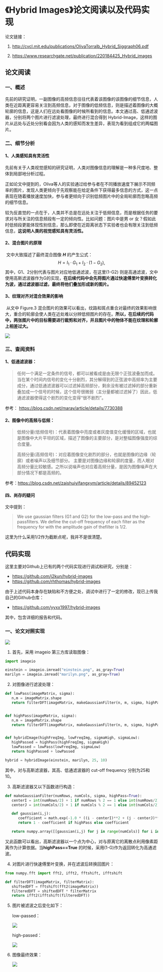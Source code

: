 # 《Hybrid Images》论文阅读以及代码实现

论文链接：

1. http://cvcl.mit.edu/publications/OlivaTorralb_Hybrid_Siggraph06.pdf 

2. https://www.researchgate.net/publication/220184425_Hybrid_images

## 论文阅读

### 一、概述

​	先前的研究证明，一副图像的高频信息往往代表着该图像的该图像的细节信息，人类在近距离更容易关注到高频信息，对于图像的低频信息，则是描述着图像的大概轮廓的信息，这是人们在远处看图像的时候所看到的信息。本文通过高、低通滤波器，分别将两个图片进行滤波处理，最终进行混合得到 Hybrid-Image，这样的图片从远处与近处分别看会因为人类的感知而发生差异，表现为看到组成它的两幅图片。

### 二、细节分析

#### 1、人类感知具有灵活性

先前有关于人类视觉感知的研究证明，人类对图像信息的理解是一种多尺度地、整体到局部地分析过程。

正如论文中提到的，Oliva等人的实验通过给参与者在不同播放速度下展示不同频率的图片，发现人类更倾向于先观察能在给定条件下获得最多信息的方式，这一点表现在随着播放速度加快，参与者更倾向于识别低频图片中的全局轮廓而忽略高频的细节信息。

较为反直觉的一点在于，人类并不总是在远处关注于低频信息，而是根据任务的要求对与所关注的信息频段有一定的倾向性。比如问题：图片中是男 or 女？假如此时低频段更能体现性别信息，那么即使在近距离状态下实验者也会有限关注到低频信息，**这说明人类的视觉感知具有灵活性。**

#### 2、混合图片的原理

​	文中大致描述了最终混合图像 ***H*** 的产生公式：
$$
H = I_1 · G_1 + I_2 · (1− G_2),
$$
​	其中，G1、2分别代表与图片对应地低通滤波，在这里(1-G2) 则是高通滤波，文中使用高斯滤波器作为G的实现，**在后续代码中会先将图片通过快速傅里叶变换转化为波，通过滤波器过滤，最终将他们叠加形成新的图片。**

#### 3、纹理对齐对混合效果的影响

​	从文中 Figure.3 混合图片的效果可以看出，纹路和斑点重合对最终的效果影响很大，重合的轮廓会使人类在近处难以分辨低频图片的存在。**所以，在后续的代码中，两张图片中的目标需要进行裁剪和对齐，并且图片中的物体不能在纹理和轮廓上相差过大。**

![](./Fig3.png)

### 三、查阅资料

#### 1、低通滤波器：

> 任何一个满足一定条件的信号，都可以被看成是由无限个正弦波叠加而成。当在某个时间内信号的变化十分剧烈，其分解得到的正弦波中高频率为主要成分，通过低通滤波器可以过滤掉高频部分，剩余没有被过滤掉的部分重新叠加成一个信号的时候，这个信号很微弱（主分量都被过滤掉了）因此，低通滤波器使得这个剧烈的变化变得“很不剧烈”。

参考： https://blog.csdn.net/maray/article/details/7730388 

#### 2、图像中的高频与低频：

> 低频分量(低频信号)：代表着图像中亮度或者灰度值变化缓慢的区域，也就是图像中大片平坦的区域，描述了图像的主要部分，是对整幅图像强度的综合度量。
>
> 高频分量(高频信号)：对应着图像变化剧烈的部分，也就是图像的边缘（轮廓）或者噪声以及细节部分。 主要是对图像边缘和轮廓的度量，而人眼对高频分量比较敏感。之所以说噪声也对应着高频分量，是因为图像噪声在大部分情况下都是高频的。

参考：https://blog.csdn.net/zaishuiyifangxym/article/details/89452123

#### 四、尚存的疑问

文中提到：

> We use gaussian filters (G1 and G2) for the low-pass and the high-passfilters. We define the cut-off frequency of each filter as the frequency for with the amplitude gain of thefilter is 1/2.

这里为什么采用1/2作为截断点呢，我并不是很清楚。

## 代码实现

这里主要对Github上已有的两个代码实现进行调试和研究，分别是：

+ https://github.com/j2kun/hybrid-images
+ https://github.com/rhthomas/hybrid-images

由于上述代码本身存在缺陷和不方便之处，调试中进行了一定的修改，现已上传我自己的Github仓库：

+ https://github.com/yyxx1997/hybrid-images

其中，包含详细的报告和代码。

### 一、论文对照实现

![](./marilyn-einstein-hybrid-collage.png)

1. 首先，采用 imageio 第三方库读取图像：

~~~python
import imageio

einstein = imageio.imread("einstein.png", as_gray=True)
marilyn = imageio.imread("marilyn.png", as_gray=True)
~~~

2. 对图像进行滤波处理：

~~~python
def lowPass(imageMatrix, sigma):
   n,m = imageMatrix.shape
   return filterDFT(imageMatrix, makeGaussianFilter(n, m, sigma, highPass=False))


def highPass(imageMatrix, sigma):
   n,m = imageMatrix.shape
   return filterDFT(imageMatrix, makeGaussianFilter(n, m, sigma, highPass=True))


def hybridImage(highFreqImg, lowFreqImg, sigmaHigh, sigmaLow):
   highPassed = highPass(highFreqImg, sigmaHigh)
   lowPassed = lowPass(lowFreqImg, sigmaLow)
   return highPassed + lowPassed

hybrid = hybridImage(einstein, marilyn, 25, 10)
~~~

其中，对与高斯滤波器，其高、低通滤波器的 cut-off frequency 分别为25和10。

3. 高斯滤波器又以下函数进行构造：

~~~python
def makeGaussianFilter(numRows, numCols, sigma, highPass=True):
   centerI = int(numRows/2) + 1 if numRows % 2 == 1 else int(numRows/2)
   centerJ = int(numCols/2) + 1 if numCols % 2 == 1 else int(numCols/2)

   def gaussian(i,j):
      coefficient = math.exp(-1.0 * ((i - centerI)**2 + (j - centerJ)**2) / (2 * sigma**2))
      return 1 - coefficient if highPass else coefficient

   return numpy.array([[gaussian(i,j) for j in range(numCols)] for i in range(numRows)])
~~~

又此函数可以看出，高斯滤波器以一个点为中心，对与原离它的离散点利用像素距离作为计算依据。当**highPass==True** 的时候，采用(1-G)作为返回转化为高通滤波。

4. 对图片进行快速傅里叶变换，并在滤波后转换回图片：

~~~python
from numpy.fft import fft2, ifft2, fftshift, ifftshift

def filterDFT(imageMatrix, filterMatrix):
   shiftedDFT = fftshift(fft2(imageMatrix))
   filteredDFT = shiftedDFT * filterMatrix
   return ifft2(ifftshift(filteredDFT))
~~~

5. 图片被滤波之后变化如下：

   low-passed：

   ![](./low-passed-marilyn.png)

   high-passed：

   ![](./high-passed-marilyn.png)

6. 图像最终效果：

   ![](./marilyn-einstein.png)
